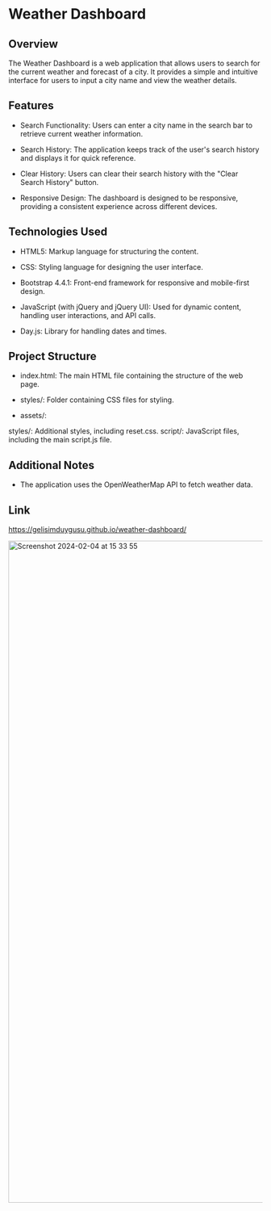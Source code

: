 # Weather Dashboard
## Overview
The Weather Dashboard is a web application that allows users to search for the current weather and forecast of a city. It provides a simple and intuitive interface for users to input a city name and view the weather details.

## Features
* Search Functionality: Users can enter a city name in the search bar to retrieve current weather information.

* Search History: The application keeps track of the user's search history and displays it for quick reference.

* Clear History: Users can clear their search history with the "Clear Search History" button.

* Responsive Design: The dashboard is designed to be responsive, providing a consistent experience across different devices.

## Technologies Used
* HTML5: Markup language for structuring the content.

* CSS: Styling language for designing the user interface.

* Bootstrap 4.4.1: Front-end framework for responsive and mobile-first design.

* JavaScript (with jQuery and jQuery UI): Used for dynamic content, handling user interactions, and API calls.

* Day.js: Library for handling dates and times.


## Project Structure
* index.html: The main HTML file containing the structure of the web page.

* styles/: Folder containing CSS files for styling.

* assets/:

styles/: Additional styles, including reset.css.
script/: JavaScript files, including the main script.js file.
## Additional Notes
* The application uses the OpenWeatherMap API to fetch weather data.

## Link

https://gelisimduygusu.github.io/weather-dashboard/

<img width="1312" alt="Screenshot 2024-02-04 at 15 33 55" src="https://github.com/gelisimduygusu/weather-dashboard/assets/151784243/843134f2-43c3-4599-ba88-aadf1b9cdc24">


